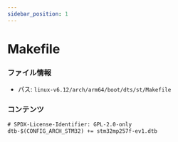 ```yaml
---
sidebar_position: 1
---
```

# Makefile

### ファイル情報

- パス: `linux-v6.12/arch/arm64/boot/dts/st/Makefile`

### コンテンツ

```txt
# SPDX-License-Identifier: GPL-2.0-only
dtb-$(CONFIG_ARCH_STM32) += stm32mp257f-ev1.dtb

```
